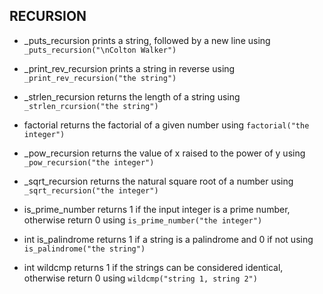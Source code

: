 ## RECURSION

* _puts_recursion
prints a string, followed by a new line using ``_puts_recursion("\nColton Walker")``

* _print_rev_recursion
prints a string in reverse using ``_print_rev_recursion("the string")``

* _strlen_recursion
returns the length of a string using ``_strlen_rcursion("the string")``

* factorial
returns the factorial of a given number using ``factorial("the integer")``

* _pow_recursion
returns the value of x raised to the power of y using ``_pow_recursion("the integer")``

* _sqrt_recursion
returns the natural square root of a number using ``_sqrt_recursion("the integer")``

* is_prime_number
returns 1 if the input integer is a prime number, otherwise return 0 using ``is_prime_number("the integer")``

* int is_palindrome
returns 1 if a string is a palindrome and 0 if not using ``is_palindrome("the string")``

* int wildcmp
returns 1 if the strings can be considered identical, otherwise return 0 using ``wildcmp("string 1, string 2")``
